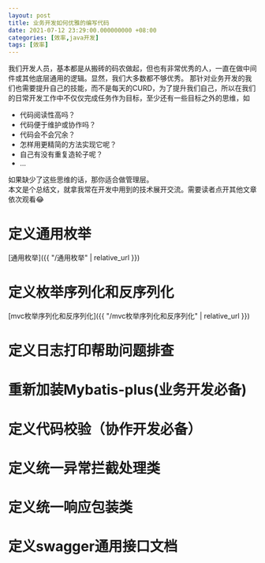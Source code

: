 ```yaml
---
layout: post
title: 业务开发如何优雅的编写代码
date: 2021-07-12 23:29:00.000000000 +08:00
categories: [效率,java开发]
tags: [效率]
---
```

我们开发人员，基本都是从搬砖的码农做起，但也有非常优秀的人，一直在做中间件或其他底层通用的逻辑。显然，我们大多数都不够优秀。
那针对业务开发的我们也需要提升自己的技能，而不是每天的CURD，为了提升我们自己，所以在我们的日常开发工作中不仅仅完成任务作为目标，至少还有一些目标之外的思维，如
* 代码阅读性高吗？
* 代码便于维护或协作吗？
* 代码会不会冗余？
* 怎样用更精简的方法实现它呢？
* 自己有没有重复造轮子呢？
* ...  

如果缺少了这些思维的话，那你适合做管理层。  
本文是个总结文，就拿我常在开发中用到的技术展开交流。需要读者点开其他文章依次观看😂

# 定义通用枚举 
[通用枚举]({{ "/通用枚举" | relative_url }})
# 定义枚举序列化和反序列化
[mvc枚举序列化和反序列化]({{ "/mvc枚举序列化和反序列化" | relative_url }})
# 定义日志打印帮助问题排查
# 重新加装Mybatis-plus(业务开发必备)
# 定义代码校验（协作开发必备）
# 定义统一异常拦截处理类
# 定义统一响应包装类
# 定义swagger通用接口文档